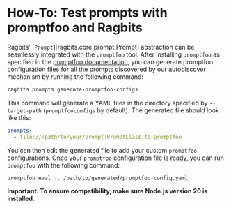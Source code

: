 # How-To: Test prompts with promptfoo and Ragbits

Ragbits' [`Prompt`][ragbits.core.prompt.Prompt] abstraction can be seamlessly integrated with the `promptfoo` tool. After installing `promptfoo` as
specified in the [promptfoo documentation](https://www.promptfoo.dev/docs/installation/), you can generate promptfoo
configuration files for all the prompts discovered by our autodiscover mechanism by running the following command:

```bash
ragbits prompts generate-promptfoo-configs
```

This command will generate a YAML files in the directory specified by `--target-path` (`promptfooconfigs` by
default). The generated file should look like this:

```yaml
prompts:
  - file:///path/to/your/prompt:PromptClass.to_promptfoo
```

You can then edit the generated file to add your custom `promptfoo` configurations. Once your `promptfoo` configuration
file is ready, you can run `promptfoo` with the following command:

```bash
promptfoo eval -c /path/to/generated/promptfoo-config.yaml
```

**Important: To ensure compatibility, make sure Node.js version 20 is installed.**
